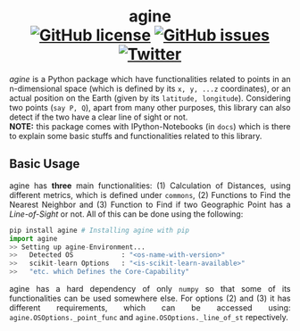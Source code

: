 <h1 align="center">agine <br>
  <a href="https://github.com/ZenithClown/agine/blob/master/LICENSE"><img alt="GitHub license" src="https://img.shields.io/github/license/ZenithClown/agine?style=plastic"></a>
  <a href="https://github.com/ZenithClown/agine/issues"><img alt="GitHub issues" src="https://img.shields.io/github/issues/ZenithClown/agine"></a>
  <a href="https://www.linkedin.com/in/dpramanik/"><img alt="Twitter" src="https://img.shields.io/twitter/url?label=dPramanik&logo=linkedin&style=plastic&url=https%3A%2F%2Fwww.linkedin.com%2Fin%2Fdpramanik%2F"></a>
</h1>

<p align="justify"><i>agine</i> is a Python package which have functionalities related to points in an n-dimensional space (which is defined by its <code>x, y, ...z</code> coordinates), or an actual position on the Earth (given by its <code>latitude, longitude</code>). Considering two points (<code>say P, Q</code>), apart from many other purposes, this library can also detect if the two have a clear line of sight or not. <br>
  <b>NOTE:</b> this package comes with IPython-Notebooks (in <code>docs</code>) which is there to explain some basic stuffs and functionalities related to this library.
</p>

## Basic Usage

<p align="justify">agine has <b>three</b> main functionalities: (1) Calculation of Distances, using different metrics, which is defined under <code>commons</code>, (2) Functions to Find the Nearest Neighbor and (3) Function to Find if two Geographic Point has a <i>Line-of-Sight</i> or not. All of this can be done using the following:</p>

```python
pip install agine # Installing agine with pip
import agine
>> Setting up agine-Environment...
>>   Detected OS            : "<os-name-with-version>"
>>   scikit-learn Options   : "<is-scikit-learn-available>"
>>   "etc. which Defines the Core-Capability"
```

<p align="justify">agine has a hard dependency of only <code>numpy</code> so that some of its functionalities can be used somewhere else. For options (2) and (3) it has different requirements, which can be accessed using: <code>agine.OSOptions._point_func</code> and <code>agine.OSOptions._line_of_st</code> repectively.</p>
